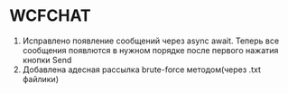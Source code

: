 # WCFCHAT
1. Исправлено появление сообщений через async await. Теперь все сообщения появлются в нужном порядке после первого нажатия кнопки Send
2. Добавлена адесная рассылка brute-force методом(через .txt файлики)
